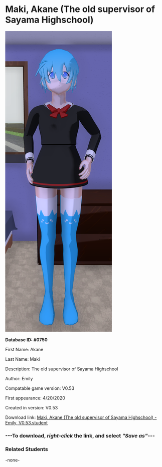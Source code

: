 # Maki, Akane (The old supervisor of Sayama Highschool)

<img src="../../Files/Images/Maki, Akane (The old supervisor of Sayama Highschool).png" title="Maki, Akane (The old supervisor of Sayama Highschool) - Emily, V0.53">

**Database ID: #0750**

First Name: Akane

Last Name: Maki

Description: The old supervisor of Sayama Highschool

Author: Emily

Compatable game version: V0.53

First appearance: 4/20/2020

Created in version: V0.53

Download link: <a href="https://raw.githubusercontent.com/Arbiter1223/Daigaku-Gurashi-Custom-Students/master/Files/Student%20Files/Maki%2C%20Akane%20(The%20old%20supervisor%20of%20Sayama%20Highschool)%20-%20Emily%2C%20V0.53.student">Maki, Akane (The old supervisor of Sayama Highschool) - Emily, V0.53.student</a>

### ---**To download, _right-click_ the link, and select _"Save as"_**---

### Related Students

-none-
